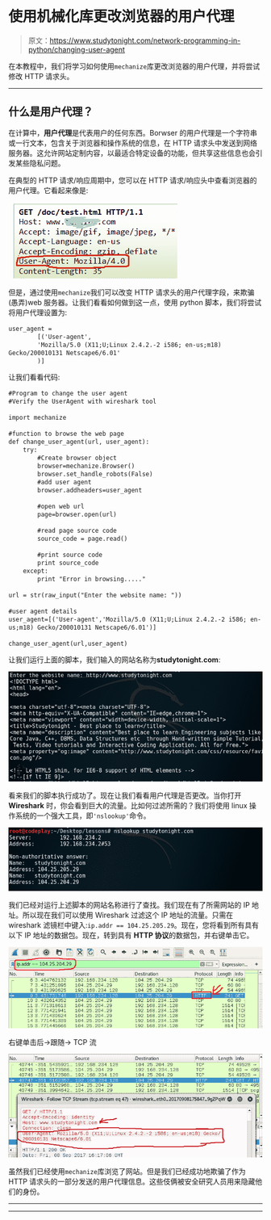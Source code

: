# 使用机械化库更改浏览器的用户代理

> 原文：<https://www.studytonight.com/network-programming-in-python/changing-user-agent>

在本教程中，我们将学习如何使用`mechanize`库更改浏览器的用户代理，并将尝试修改 HTTP 请求头。

* * *

## 什么是用户代理？

在计算中，**用户代理**是代表用户的任何东西。Borwser 的用户代理是一个字符串或一行文本，包含关于浏览器和操作系统的信息，在 HTTP 请求头中发送到网络服务器。这允许网站定制内容，以最适合特定设备的功能，但共享这些信息也会引发某些隐私问题。

在典型的 HTTP 请求/响应周期中，您可以在 HTTP 请求/响应头中查看浏览器的用户代理。它看起来像是:

![Changing browser's User Agent](img/f6b68ca0cfa8b781e6c6721a29090c92.png)

但是，通过使用`mechanize`我们可以改变 HTTP 请求头的用户代理字段，来欺骗(愚弄)web 服务器。让我们看看如何做到这一点，使用 python 脚本，我们将尝试将用户代理设置为:

```
user_agent = 
        [('User-agent',
        'Mozilla/5.0 (X11;U;Linux 2.4.2.-2 i586; en-us;m18) Gecko/200010131 Netscape6/6.01'
        )]
```

让我们看看代码:

```
#Program to change the user agent
#Verify the UserAgent with wireshark tool

import mechanize

#function to browse the web page
def change_user_agent(url, user_agent):
	try:
		#Create browser object
		browser=mechanize.Browser()
		browser.set_handle_robots(False)
		#add user agent
		browser.addheaders=user_agent

		#open web url
		page=browser.open(url)

		#read page source code
		source_code = page.read()

		#print source code
		print source_code
	except:
		print "Error in browsing....."

url = str(raw_input("Enter the website name: "))

#user agent details
user_agent=[('User-agent','Mozilla/5.0 (X11;U;Linux 2.4.2.-2 i586; en-us;m18) Gecko/200010131 Netscape6/6.01')]

change_user_agent(url,user_agent)
```

让我们运行上面的脚本，我们输入的网站名称为**studytonight.com**:

![Changing browser's User Agent using mechanize module](img/13e07a46ec009a6e2f7518d8b3f239fa.png)

看来我们的脚本执行成功了。现在让我们看看用户代理是否更改。当你打开 **Wireshark** 时，你会看到巨大的流量。比如何过滤所需的？我们将使用 linux 操作系统的一个强大工具，即`'nslookup'`命令。

![Changing browser's User Agent using mechanize module](img/ba4216011c47dbdf6463c9c6a85edd89.png)

我们已经对运行上述脚本的网站名称进行了查找。我们现在有了所需网站的 IP 地址。所以现在我们可以使用 Wireshark 过滤这个 IP 地址的流量。只需在 wireshark 滤镜栏中键入:`ip.addr == 104.25.205.29`。现在，您将看到所有具有以下 IP 地址的数据包。现在，转到具有 **HTTP 协议**的数据包，并右键单击它。

![Changing browser's User Agent using mechanize module](img/141b60b5de9bd242b93b47ef77e533f9.png)

右键单击后→跟随→ TCP 流

![Changing browser's User Agent using mechanize module](img/694cc8ffe4c25cfbf46d19c06192471c.png)

虽然我们已经使用`mechanize`库浏览了网站。但是我们已经成功地欺骗了作为 HTTP 请求头的一部分发送的用户代理信息。这些伎俩被安全研究人员用来隐藏他们的身份。

* * *

* * *